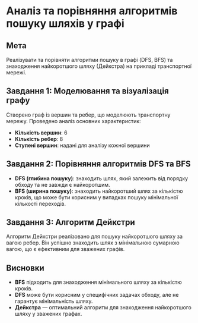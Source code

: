 # Аналіз та порівняння алгоритмів пошуку шляхів у графі

## Мета
Реалізувати та порівняти алгоритми пошуку в графі (DFS, BFS) та знаходження найкоротшого шляху (Дейкстра) на прикладі транспортної мережі.

## Завдання 1: Моделювання та візуалізація графу
Створено граф із вершин та ребер, що моделюють транспортну мережу. Проведено аналіз основних характеристик:
- **Кількість вершин**: 6
- **Кількість ребер**: 8
- **Ступені вершин**: надані для аналізу кожної вершини

## Завдання 2: Порівняння алгоритмів DFS та BFS
- **DFS (глибина пошуку)**: знаходить шлях, який залежить від порядку обходу та не завжди є найкоротшим.
- **BFS (ширина пошуку)**: знаходить найкоротший шлях за кількістю кроків, що може бути корисним у випадках пошуку мінімальної кількості переходів.

## Завдання 3: Алгоритм Дейкстри
Алгоритм Дейкстри реалізовано для пошуку найкоротшого шляху за вагою ребер. Він успішно знаходить шлях з мінімальною сумарною вагою, що є ефективним для зважених графів.

## Висновки
- **BFS** підходить для знаходження мінімального шляху за кількістю кроків.
- **DFS** може бути корисним у специфічних задачах обходу, але не гарантує мінімальність шляху.
- **Дейкстра** — оптимальний алгоритм для знаходження найкоротшого шляху у зважених графах.

